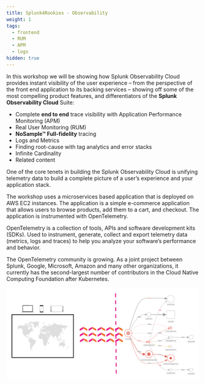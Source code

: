 ```yaml
---
title: Splunk4Rookies - Observability
weight: 1
tags:
  - frontend
  - RUM
  - APM
  - logs
hidden: true
---
```


In this workshop we will be showing how Splunk Observability Cloud provides instant visibility of the user experience – from the perspective of the front end application to its backing services – showing off some of the most compelling product features, and differentiators of the **Splunk Observability Cloud** Suite:

* Complete **end to end** trace visibility with Application Performance Monitoring (APM)
* Real User Monitoring (RUM)
* **NoSample™ Full-fidelity** tracing
* Logs and Metrics
* Finding root-cause with tag analytics and error stacks
* Infinite Cardinality
* Related content

One of the core tenets in building the Splunk Observability Cloud is unifying telemetry data to build a complete picture of a user’s experience and your application stack.

The workshop uses a microservices based application that is deployed on AWS EC2 instances. The application is a simple e-commerce application that allows users to browse products, add them to a cart, and checkout. The application is instrumented with OpenTelemetry.

OpenTelemetry is a collection of tools, APIs and software development kits (SDKs). Used to instrument, generate, collect and export telemetry data (metrics, logs and traces) to help you analyze your software’s performance and behavior.

The OpenTelemetry community is growing. As a joint project between Splunk, Google, Microsoft, Amazon and many other organizations, it currently has the second-largest number of contributors in the Cloud Native Computing Foundation after Kubernetes. 

![Architecture Overview](images/arch-overview.png)
